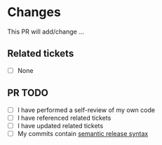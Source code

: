 # Changes

<!-- Describe your changes here... -->

This PR will add/change ...

## Related tickets

<!-- Provide ticket references for JIRA. -->
<!-- PROJECT-123 -->
- [ ] None

## PR TODO

<!-- The following todo list should be maintained by you. Please don't remove any bullet points, instead explain why you had to choose a different approach. -->

- [ ] I have performed a self-review of my own code
- [ ] I have referenced related tickets
- [ ] I have updated related tickets
- [ ] My commits contain [semantic release syntax](https://guide.ambimax.xyz/best-practices/semantic-release/#git-commits)
